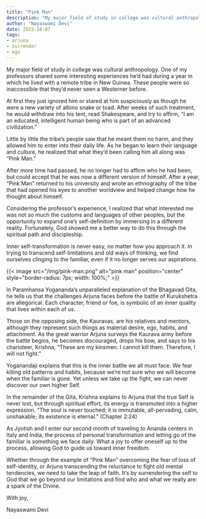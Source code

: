 ```yaml
---
title: "Pink Man"
description: "My major field of study in college was cultural anthropology. One of my professors shared some interesting experiences he’d had during a year in which he lived with a remote tribe in New Guinea. These people were so inaccessible that they’d never seen a Westerner before."
author: "Nayaswami Devi"
date: 2022-10-07
tags:
- arjuna
- surrender
- ego
---
```


My major field of study in college was cultural anthropology. One of my professors shared some interesting experiences he’d had during a year in which he lived with a remote tribe in New Guinea. These people were so inaccessible that they’d never seen a Westerner before.

At first they just ignored him or stared at him suspiciously as though he were a new variety of albino snake or toad. After weeks of such treatment, he would withdraw into his tent, read Shakespeare, and try to affirm, “I am an educated, intelligent human being who is part of an advanced civilization.”

Little by little the tribe’s people saw that he meant them no harm, and they allowed him to enter into their daily life. As he began to learn their language and culture, he realized that what they’d been calling him all along was “Pink Man.”

After more time had passed, he no longer had to affirm who he had been, but could accept that he was now a different version of himself. After a year, “Pink Man” returned to his university and wrote an ethnography of the tribe that had opened his eyes to another worldview and helped change how he thought about himself.

Considering the professor’s experience, I realized that what interested me was not so much the customs and languages of other peoples, but the opportunity to expand one’s self-definition by immersing in a different reality. Fortunately, God showed me a better way to do this through the spiritual path and discipleship.

Inner self-transformation is never easy, no matter how you approach it. In trying to transcend self-limitations and old ways of thinking, we find ourselves clinging to the familiar, even if it no longer serves our aspirations.

{{< image src="/img/pink-man.png" alt="pink man" position="center" style="border-radius: 7px; width: 100%;" >}}

In Paramhansa Yogananda’s unparalleled explanation of the Bhagavad Gita, he tells us that the challenges Arjuna faces before the battle of Kurukshetra are allegorical. Each character, friend or foe, is symbolic of an inner quality that lives within each of us.

Those on the opposing side, the Kauravas, are his relatives and mentors, although they represent such things as material desire, ego, habits, and attachment. As the great warrior Arjuna surveys the Kaurava army before the battle begins, he becomes discouraged, drops his bow, and says to his charioteer, Krishna, “These are my kinsmen. I cannot kill them. Therefore, I will not fight.”

Yoganandaji explains that this is the inner battle we all must face. We fear killing old patterns and habits, because we’re not sure who we will become when the familiar is gone. Yet unless we take up the fight, we can never discover our own higher Self.

In the remainder of the Gita, Krishna explains to Arjuna that the true Self is never lost, but through spiritual effort, its energy is transmuted into a higher expression. “The soul is never touched; it is immutable, all-pervading, calm, unshakable; its existence is eternal.” (Chapter 2:24)

As Jyotish and I enter our second month of traveling to Ananda centers in Italy and India, the process of personal transformation and letting go of the familiar is something we face daily. What a joy to offer oneself up to the process, allowing God to guide us toward inner freedom.

Whether through the example of “Pink Man” overcoming the fear of loss of self-identity, or Arjuna transcending the reluctance to fight old mental tendencies, we need to take the leap of faith. It’s by surrendering the self to God that we go beyond our limitations and find who and what we really are: a spark of the Divine.

With joy,

Nayaswami Devi
